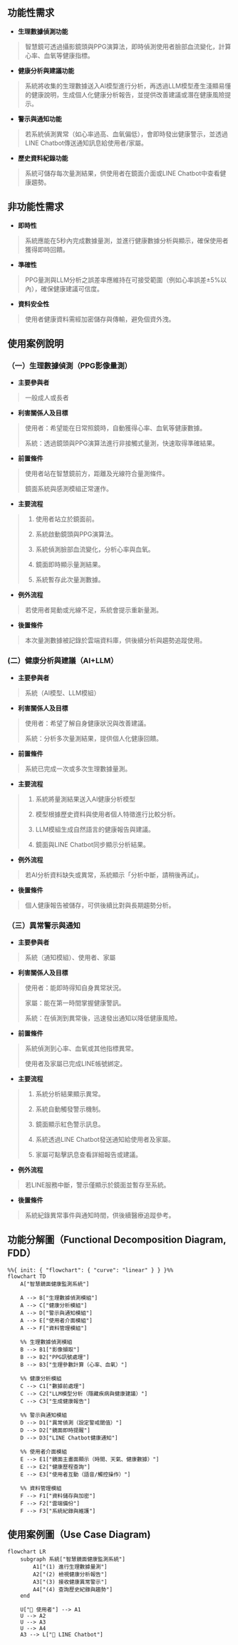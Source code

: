## 功能性需求

* **生理數據偵測功能**

> 智慧鏡可透過攝影鏡頭與PPG演算法，即時偵測使用者臉部血流變化，計算心率、血氧等健康指標。

* **健康分析與建議功能**

> 系統將收集的生理數據送入AI模型進行分析，再透過LLM模型產生淺顯易懂的健康說明，生成個人化健康分析報告，並提供改善建議或潛在健康風險提示。

* **警示與通知功能**

> 若系統偵測異常（如心率過高、血氧偏低），會即時發出健康警示，並透過LINE Chatbot傳送通知訊息給使用者/家屬。

* **歷史資料紀錄功能**

> 系統可儲存每次量測結果，供使用者在鏡面介面或LINE Chatbot中查看健康趨勢。

## 非功能性需求

* **即時性**

> 系統應能在5秒內完成數據量測，並進行健康數據分析與顯示，確保使用者獲得即時回饋。

* **準確性**

> PPG量測與LLM分析之誤差率應維持在可接受範圍（例如心率誤差±5%以內），確保健康建議可信度。

* **資料安全性**

> 使用者健康資料需經加密儲存與傳輸，避免個資外洩。

## 使用案例說明
### （一）生理數據偵測（PPG影像量測）

* **主要參與者**
 > 一般成人或長者

* **利害關係人及目標**

>使用者：希望能在日常照鏡時，自動獲得心率、血氧等健康數據。
>
>系統：透過鏡頭與PPG演算法進行非接觸式量測，快速取得準確結果。

* **前置條件**

>使用者站在智慧鏡前方，距離及光線符合量測條件。
>
>鏡面系統與感測模組正常運作。

* **主要流程**

>1. 使用者站立於鏡面前。
>   
>2. 系統啟動鏡頭與PPG演算法。
>   
>3. 系統偵測臉部血流變化，分析心率與血氧。
>   
>4. 鏡面即時顯示量測結果。
>   
>5. 系統暫存此次量測數據。

* **例外流程**

>若使用者晃動或光線不足，系統會提示重新量測。

* **後置條件**

>本次量測數據被記錄於雲端資料庫，供後續分析與趨勢追蹤使用。

### (二）健康分析與建議（AI+LLM）
* **主要參與者**

>系統（AI模型、LLM模組）

* **利害關係人及目標**

>使用者：希望了解自身健康狀況與改善建議。
>
>系統：分析多次量測結果，提供個人化健康回饋。

* **前置條件**

>系統已完成一次或多次生理數據量測。

* **主要流程**

>1. 系統將量測結果送入AI健康分析模型
>   
>2. 模型根據歷史資料與使用者個人特徵進行比較分析。
>   
>3. LLM模組生成自然語言的健康報告與建議。
>   
>4. 鏡面與LINE Chatbot同步顯示分析結果。

* **例外流程**

>若AI分析資料缺失或異常，系統顯示「分析中斷，請稍後再試」。

* **後置條件**

>個人健康報告被儲存，可供後續比對與長期趨勢分析。

### （三）異常警示與通知
* **主要參與者**

>系統（通知模組）、使用者、家屬

* **利害關係人及目標**

>使用者：能即時得知自身異常狀況。
>
>家屬：能在第一時間掌握健康警訊。
>
>系統：在偵測到異常後，迅速發出通知以降低健康風險。

* **前置條件**

>系統偵測到心率、血氧或其他指標異常。
>
>使用者及家屬已完成LINE帳號綁定。

* **主要流程**

>1. 系統分析結果顯示異常。
>   
>2. 系統自動觸發警示機制。
>    
>3. 鏡面顯示紅色警示訊息。
>   
>4. 系統透過LINE Chatbot發送通知給使用者及家屬。
>   
>5. 家屬可點擊訊息查看詳細報告或建議。

* **例外流程**

>若LINE服務中斷，警示僅顯示於鏡面並暫存至系統。

* **後置條件**

>系統紀錄異常事件與通知時間，供後續醫療追蹤參考。


## 功能分解圖（Functional Decomposition Diagram, FDD）

```mermaid
%%{ init: { "flowchart": { "curve": "linear" } } }%%
flowchart TD
    A["智慧鏡面健康監測系統"]

    A --> B["生理數據偵測模組"]
    A --> C["健康分析模組"]
    A --> D["警示與通知模組"]
    A --> E["使用者介面模組"]
    A --> F["資料管理模組"]

    %% 生理數據偵測模組
    B --> B1["影像擷取"]
    B --> B2["PPG訊號處理"]
    B --> B3["生理參數計算（心率、血氧）"]

    %% 健康分析模組
    C --> C1["數據前處理"]
    C --> C2["LLM模型分析（隱藏疾病與健康建議）"]
    C --> C3["生成健康報告"]

    %% 警示與通知模組
    D --> D1["異常偵測（設定警戒閾值）"]
    D --> D2["鏡面即時提醒"]
    D --> D3["LINE Chatbot健康通知"]

    %% 使用者介面模組
    E --> E1["鏡面主畫面顯示（時間、天氣、健康數據）"]
    E --> E2["健康歷程查詢"]
    E --> E3["使用者互動（語音/觸控操作）"]

    %% 資料管理模組
    F --> F1["資料儲存與加密"]
    F --> F2["雲端備份"]
    F --> F3["系統紀錄與維護"]
```
## 使用案例圖（Use Case Diagram)

```mermaid
flowchart LR
    subgraph 系統["智慧鏡面健康監測系統"]
        A1["(1) 進行生理數據量測"]
        A2["(2) 檢視健康分析報告"]
        A3["(3) 接收健康異常警示"]
        A4["(4) 查詢歷史紀錄與趨勢"]
    end

    U["👤 使用者"] --> A1
    U --> A2
    U --> A3
    U --> A4
    A3 --> L["💬 LINE Chatbot"]
```
